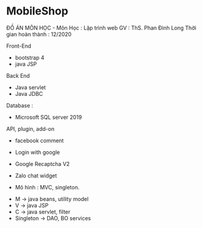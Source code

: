 # MobileShop
ĐỒ ÁN MÔN HỌC - Môn Học : Lập trình web 
GV : ThS. Phan Đình Long 
Thời gian hoàn thành : 12/2020

Front-End
- bootstrap 4
- java JSP

Back End
- Java servlet
- Java JDBC

Database : 
- Microsoft SQL server 2019 

API, plugin, add-on
- facebook comment
- Login with google
- Google Recaptcha V2
- Zalo chat widget

- Mô hình : MVC, singleton. 
+ M -> java beans, utility model
+ V -> java JSP 
+ C -> java servlet, filter
+ Singleton -> DAO, BO services




